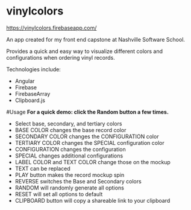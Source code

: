 # vinylcolors

https://vinylcolors.firebaseapp.com/

An app created for my front end capstone at Nashville Software School.

Provides a quick and easy way to visualize different colors and configurations when ordering vinyl records.

Technologies include:
* Angular
* Firebase
* FirebaseArray
* Clipboard.js


#Usage
**For a quick demo: click the Random button a few times.**

* Select base, secondary, and tertiary colors
* BASE COLOR changes the base record color
* SECONDARY COLOR changes the CONFIGURATION color
* TERTIARY COLOR changes the SPECIAL configuration color
* CONFIGURATION changes the configuration
* SPECIAL changes additional configurations
* LABEL COLOR and TEXT COLOR change those on the mockup
* TEXT can be replaced
* PLAY button makes the record mockup spin
* REVERSE switches the Base and Secondary colors
* RANDOM will randomly generate all options
* RESET will set all options to default
* CLIPBOARD button will copy a shareable link to your clipboard
